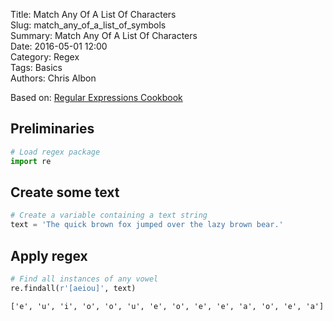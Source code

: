 Title: Match Any Of A List Of Characters  
Slug: match_any_of_a_list_of_symbols  
Summary: Match Any Of A List Of Characters  
Date: 2016-05-01 12:00  
Category: Regex  
Tags: Basics  
Authors: Chris Albon  

Based on: [Regular Expressions Cookbook](http://shop.oreilly.com/product/0636920023630.do)

## Preliminaries


```python
# Load regex package
import re
```

## Create some text


```python
# Create a variable containing a text string
text = 'The quick brown fox jumped over the lazy brown bear.'
```

## Apply regex


```python
# Find all instances of any vowel
re.findall(r'[aeiou]', text)
```




    ['e', 'u', 'i', 'o', 'o', 'u', 'e', 'o', 'e', 'e', 'a', 'o', 'e', 'a']


